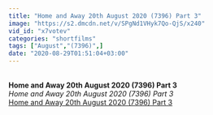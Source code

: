 ```yaml
---
title: "Home and Away 20th August 2020 (7396) Part 3"
image: "https://s2.dmcdn.net/v/SPgNd1VHyk7Qo-QjS/x240"
vid_id: "x7votev"
categories: "shortfilms"
tags: ["August","(7396)",]
date: "2020-08-29T01:51:04+03:00"
---
```

<br><b>Home and Away 20th August 2020 (7396) Part 3</b><br> <i>Home and Away 20th August 2020 (7396) Part 3</i><br> <u>Home and Away 20th August 2020 (7396) Part 3</u>
